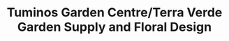 ---
title: "Tuminos Garden Centre/Terra Verde Garden Supply and Floral Design"
url: /york/tuminos-garden-centre-terra-verde-garden-supply-and-floral-design/
shop: garden centre
---